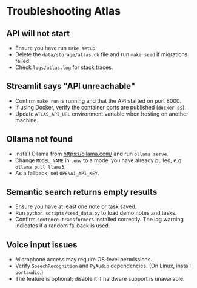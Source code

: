 # Troubleshooting Atlas

## API will not start

* Ensure you have run `make setup`.
* Delete the `data/storage/atlas.db` file and run `make seed` if migrations failed.
* Check `logs/atlas.log` for stack traces.

## Streamlit says "API unreachable"

* Confirm `make run` is running and that the API started on port 8000.
* If using Docker, verify the container ports are published (`docker ps`).
* Update `ATLAS_API_URL` environment variable when hosting on another machine.

## Ollama not found

* Install Ollama from https://ollama.com/ and run `ollama serve`.
* Change `MODEL_NAME` in `.env` to a model you have already pulled, e.g. `ollama pull llama3`.
* As a fallback, set `OPENAI_API_KEY`.

## Semantic search returns empty results

* Ensure you have at least one note or task saved.
* Run `python scripts/seed_data.py` to load demo notes and tasks.
* Confirm `sentence-transformers` installed correctly. The log warning indicates if a random fallback is used.

## Voice input issues

* Microphone access may require OS-level permissions.
* Verify `SpeechRecognition` and `PyAudio` dependencies. (On Linux, install `portaudio`.)
* The feature is optional; disable it if hardware support is unavailable.
